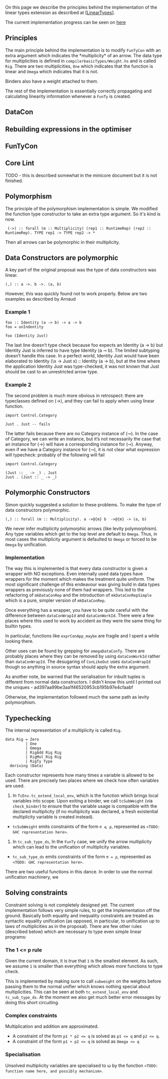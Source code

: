 
On this page we describe the principles behind the implementation of the linear types extension as described at \[[LinearTypes](linear-types)\].



The current implementation progress can be seen on [
here](https://github.com/tweag/ghc/tree/wip/linear-types)


## Principles



The main principle behind the implementation is to modify `FunTyCon` with an extra argument which indicates the \*multiplicity\* of an arrow. The data type for multiplicities is defined
in `compilerbasicTypes/Weight.hs` and is called `Rig`. There are two multiplicities, `One` which indicates that the function is linear and `Omega` which indicates that it is not.



Binders also have a weight attached to them. 



The rest of the implementation is essentially correctly propagating and calculating linearity information whenever a `FunTy` is created.


## DataCon


## Rebuilding expressions in the optimiser


## FunTyCon


## Core Lint



TODO - this is described somewhat in the minicore document but it is not finished. 


## Polymorphism



The principle of the polymorphism implementation is simple. We modified the function type constructor to take an extra type argument. So it's kind is now.


```wiki
 (->) :: forall (m :: Multiplicity) (rep1 :: RuntimeRep) (rep2 :: RuntimeRep). TYPE rep1 -> TYPE rep2 -> *
```


Then all arrows can be polymorphic in their multiplicity. 


## Data Constructors are polymorphic



A key part of the original proposal was the type of data constructors was linear. 


```wiki
(,) :: a ->. b ->. (a, b)
```


However, this was quickly found not to work properly. Below are two examples as described by Arnaud


### Example 1


```wiki
foo :: Identity (a -> b) -> a -> b
foo = unIndentity

foo (Identity Just)
```


The last line doesn’t type check because foo expects an Identity (a
-\> b) but Identity Just is inferred to have type Identity (a ⊸
b). The limited subtyping doesn’t handle this case. In a perfect
world, Identity Just would have been elaborated to Identity (\\x -\>
Just x) :: Identity (a -\> b), but at the time where the application
Identity Just was type-checked, it was not known that Just should
be cast to an unrestricted arrow type.


### Example 2



The second problem is much more obvious in retrospect: there are
typeclasses defined on (-\>), and they can fail to apply when using
linear function.


```wiki
import Control.Category

Just . Just -- fails
```


The latter fails because there are no Category instance of (⊸). In
the case of Category, we can write an instance, but it’s not
necessarily the case that an instance for (-\>) will have a
corresponding instance for (⊸). Anyway, even if we have a Category
instance for (⊸), it is not clear what expression will
typecheck: probably of the following will fail


```wiki
import Control.Category

(Just :: _ -> _) . Just
Just . (Just :: _ -> _)
```

## Polymorphic Constructors



Simon quickly suggested a solution to these problems. To make the type of data constructors polymorphic.


```wiki
(,) :: forall (m :: Multiplicity). a ->@{m} b  ->@{m} -> (a, b)
```


We never infer multiplicity polymorphic arrows (like levity polymorphism). Any type variables which get to the top level are default to `Omega`. Thus, in most cases the multiplicity argument is
defaulted to `Omega` or forced to be `Omega` by unification. 


### Implementation



The way this is implemented is that every data constructor is given a wrapper with NO exceptions. Even internally used data types have wrappers for the moment which makes the treatment quite uniform. The most significant challenge of this endeavour was giving build in data types wrappers as previously none of them had wrappers. This led to the refactoring of `mkDataConRep` and the
introduction of `mkDataConRepSimple` which is a pure, simpler version of `mkDataConRep`. 



Once everything has a wrapper, you have to be quite careful with the difference between `dataConWrapId` and `dataConWorkId`. There were a few places where this used to work
by accident as they were the same thing for builtin types.  



In particular, functions like `exprConApp_maybe` are fragile and I spent a while looking there. 



Other uses can be found by grepping for `omegaDataConTy`. There are probably places where they can be removed by using `dataConWorkId` rather than `dataConWrapId`. The desugaring of `ConLikeOut` uses `dataConWrapId` though so anything in source syntax should apply the extra argument.



As another note, be warned that the serialisation for inbuilt tuples is different from normal data constructors. I didn't know this until I printed out the uniques - ad397aa99be3aa1f46520953cb195b97e4cfaabf



Otherwise, the implementation followed much the same path as levity polymorphism. 


## Typechecking



The internal representation of a multiplicity is called `Rig`. 


```wiki
data Rig = Zero                                                                    
         | One                                                                     
         | Omega                                                                   
         | RigAdd Rig Rig                                                          
         | RigMul Rig Rig                                                          
         | RigTy Type                                                              
  deriving (Data) 
```


Each constructor represents how many times a variable is allowed to be used. There are precisely two places where we check how often variables are used.


1. In `TcEnv.tc_extend_local_env`, which is the function which brings local variables into scope. Upon exiting a binder, we call `tcSubWeight` (via `check_binder`) to ensure that the variable usage is compatible with the declared multiplicity (if no multiplicity was declared, a fresh existential multiplicity variable is created instead).

  - `tcSubWeight` emits constraints of the form `π ⩽ ρ`, represented as `<TODO: GHC representation here>`.
1. In `tc_sub_type_ds`, In the `FunTy` case, we unify the arrow multiplicity which can lead to the unification of multiplicity variables.

  - `tc_sub_type_ds` emits constraints of the form `π = ρ`, represented as `<TODO: GHC representation here>`.


There are two useful functions in this dance. In order to use the normal unification machinery, we 


## Solving constraints



Constraint solving is not completely designed yet. The current implementation follows very simple rules, to get the implementation off the ground. Basically both equality and inequality constraints are treated as syntactic equality unification (as opposed, in particular, to unification up to laws of multiplicities as in the proposal). There are few other rules (described below) which are necessary to type even simple linear programs:


### The 1 \<= p rule



Given the current domain, it is true that `1` is the smallest element. As such, we assume `1` is smaller than everything which allows more functions to type check. 



This is implemented by making sure to call `subweight` on the weights before passing them to the normal unifier which knows nothing special about multiplicities. This can be seen at both
`tc_extend_local_env` and `tc_sub_type_ds`. At the moment we also get much better error messages by doing this short circuiting.


### Complex constraints



Multiplication and addition are approximated.


- A constraint of the form `p1 * p2 <= q` is solved as `p1 <= q` and `p2 <= q`. 
- A constraint of the form `p1 + p2 <= q` is solved as `Omega <= q` 

### Specialisation



Unsolved multiplicity variables are specialised to ω by the function `<TODO: function name here, and possibly mechanism>`.


